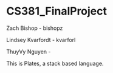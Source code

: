 # CS381_FinalProject
Zach Bishop - bishopz

Lindsey Kvarfordt - kvarforl

ThuyVy Nguyen -

This is Plates, a stack based language.
